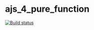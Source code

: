 # ajs_4_pure_function

[![Build status](https://ci.appveyor.com/api/projects/status/a0x71c8enqd6xx0j?svg=true)](https://ci.appveyor.com/project/Serg1811/ajs-4-pure-function)
